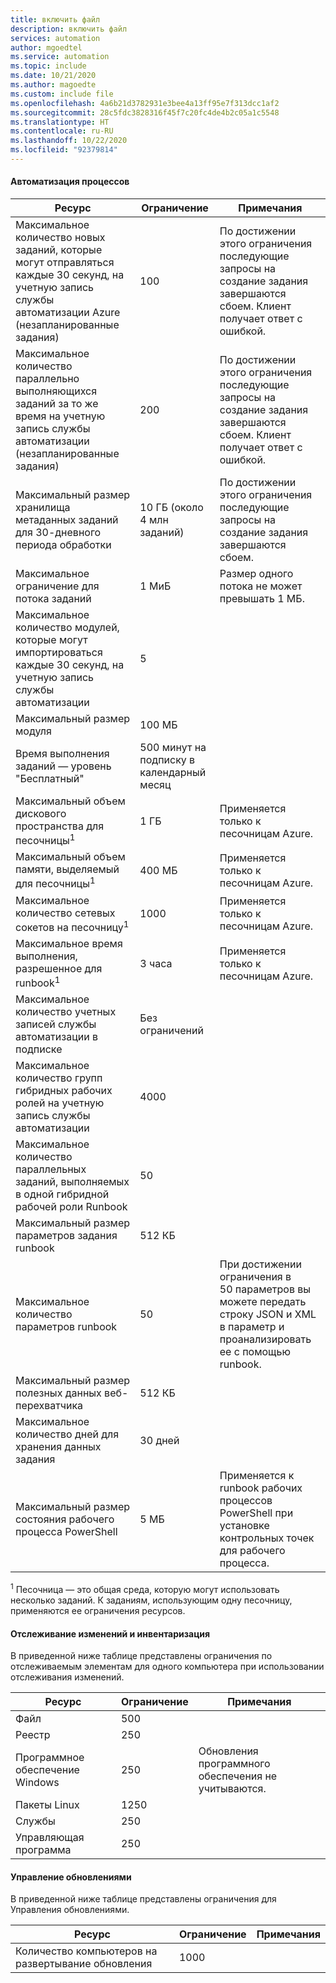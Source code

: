 ```yaml
---
title: включить файл
description: включить файл
services: automation
author: mgoedtel
ms.service: automation
ms.topic: include
ms.date: 10/21/2020
ms.author: magoedte
ms.custom: include file
ms.openlocfilehash: 4a6b21d3782931e3bee4a13ff95e7f313dcc1af2
ms.sourcegitcommit: 28c5fdc3828316f45f7c20fc4de4b2c05a1c5548
ms.translationtype: HT
ms.contentlocale: ru-RU
ms.lasthandoff: 10/22/2020
ms.locfileid: "92379814"
---
```

#### <a name="process-automation"></a>Автоматизация процессов

| Ресурс | Ограничение |Примечания|
| --- | --- |---|
| Максимальное количество новых заданий, которые могут отправляться каждые 30 секунд, на учетную запись службы автоматизации Azure (незапланированные задания) |100 |По достижении этого ограничения последующие запросы на создание задания завершаются сбоем. Клиент получает ответ с ошибкой.|
| Максимальное количество параллельно выполняющихся заданий за то же время на учетную запись службы автоматизации (незапланированные задания) |200 |По достижении этого ограничения последующие запросы на создание задания завершаются сбоем. Клиент получает ответ с ошибкой.|
| Максимальный размер хранилища метаданных заданий для 30-дневного периода обработки | 10 ГБ (около 4 млн заданий)|По достижении этого ограничения последующие запросы на создание задания завершаются сбоем. |
| Максимальное ограничение для потока заданий|1 МиБ|Размер одного потока не может превышать 1 МБ.|
| Максимальное количество модулей, которые могут импортироваться каждые 30 секунд, на учетную запись службы автоматизации |5 ||
| Максимальный размер модуля |100 МБ ||
| Время выполнения заданий — уровень "Бесплатный" |500 минут на подписку в календарный месяц ||
| Максимальный объем дискового пространства для песочницы<sup>1</sup> |1 ГБ |Применяется только к песочницам Azure.|
| Максимальный объем памяти, выделяемый для песочницы<sup>1</sup> |400 МБ |Применяется только к песочницам Azure.|
| Максимальное количество сетевых сокетов на песочницу<sup>1</sup> |1000 |Применяется только к песочницам Azure.|
| Максимальное время выполнения, разрешенное для runbook<sup>1</sup> |3 часа |Применяется только к песочницам Azure.|
| Максимальное количество учетных записей службы автоматизации в подписке |Без ограничений ||
| Максимальное количество групп гибридных рабочих ролей на учетную запись службы автоматизации|4000||
|Максимальное количество параллельных заданий, выполняемых в одной гибридной рабочей роли Runbook|50 ||
| Максимальный размер параметров задания runbook   | 512 КБ||
| Максимальное количество параметров runbook   | 50|При достижении ограничения в 50 параметров вы можете передать строку JSON и XML в параметр и проанализировать ее с помощью runbook.|
| Максимальный размер полезных данных веб-перехватчика |  512 КБ|
| Максимальное количество дней для хранения данных задания|30 дней|
| Максимальный размер состояния рабочего процесса PowerShell |5 МБ| Применяется к runbook рабочих процессов PowerShell при установке контрольных точек для рабочего процесса.|

<sup>1</sup> Песочница — это общая среда, которую могут использовать несколько заданий. К заданиям, использующим одну песочницу, применяются ее ограничения ресурсов.

#### <a name="change-tracking-and-inventory"></a>Отслеживание изменений и инвентаризация

В приведенной ниже таблице представлены ограничения по отслеживаемым элементам для одного компьютера при использовании отслеживания изменений.

| **Ресурс** | **Ограничение**| **Примечания** |
|---|---|---|
|Файл|500||
|Реестр|250||
|Программное обеспечение Windows|250|Обновления программного обеспечения не учитываются.|
|Пакеты Linux|1250||
|Службы|250||
|Управляющая программа|250||

#### <a name="update-management"></a>Управление обновлениями

В приведенной ниже таблице представлены ограничения для Управления обновлениями.

| **Ресурс** | **Ограничение**| **Примечания** |
|---|---|---|
|Количество компьютеров на развертывание обновления|1000||